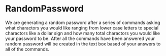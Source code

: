 # RandomPassword

We are generating a random password after a series of commands asking what charactors you would like ranging from lower case letters to special charactors like a dollar sign and how many total charactors you would like your password to be. After all the commands have been answered your random password will be created in the text box based of your answers to all of the commands.

 
